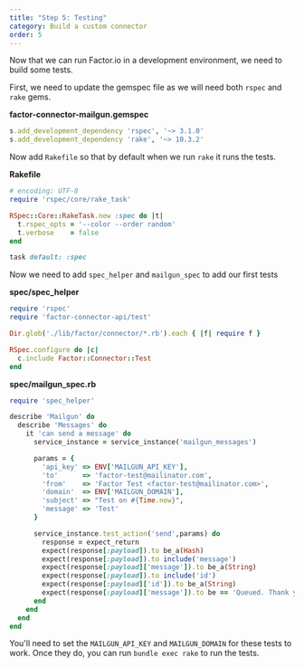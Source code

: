 ```yaml
---
title: "Step 5: Testing"
category: Build a custom connector
order: 5
---
```


Now that we can run Factor.io in a development environment, we need to build some tests.


First, we need to update the gemspec file as we will need both `rspec` and `rake` gems.

**factor-connector-mailgun.gemspec**

```ruby
s.add_development_dependency 'rspec', '~> 3.1.0'
s.add_development_dependency 'rake', '~> 10.3.2'
```

Now add `Rakefile` so that by default when we run `rake` it runs the tests.

**Rakefile**

```ruby
# encoding: UTF-8
require 'rspec/core/rake_task'

RSpec::Core::RakeTask.new :spec do |t|
  t.rspec_opts = '--color --order random'
  t.verbose    = false
end

task default: :spec
```

Now we need to add `spec_helper` and `mailgun_spec` to add our first tests

**spec/spec_helper**

```ruby
require 'rspec'
require 'factor-connector-api/test'

Dir.glob('./lib/factor/connector/*.rb').each { |f| require f }

RSpec.configure do |c|
  c.include Factor::Connector::Test
end
```

**spec/mailgun_spec.rb**

```ruby
require 'spec_helper'

describe 'Mailgun' do
  describe 'Messages' do
    it 'can send a message' do
      service_instance = service_instance('mailgun_messages')

      params = {
        'api_key' => ENV['MAILGUN_API_KEY'],
        'to'      => 'factor-test@mailinator.com',
        'from'    => 'Factor Test <factor-test@mailinator.com>',
        'domain'  => ENV['MAILGUN_DOMAIN'],
        'subject' => "Test on #{Time.now}",
        'message' => 'Test'
      }

      service_instance.test_action('send',params) do
        response = expect_return
        expect(response[:payload]).to be_a(Hash)
        expect(response[:payload]).to include('message')
        expect(response[:payload]['message']).to be_a(String)
        expect(response[:payload]).to include('id')
        expect(response[:payload]['id']).to be_a(String)
        expect(response[:payload]['message']).to be == 'Queued. Thank you.'
      end
    end
  end
end
```

You'll need to set the `MAILGUN_API_KEY` and `MAILGUN_DOMAIN` for these tests to work. Once they do, you can run `bundle exec rake` to run the tests.
